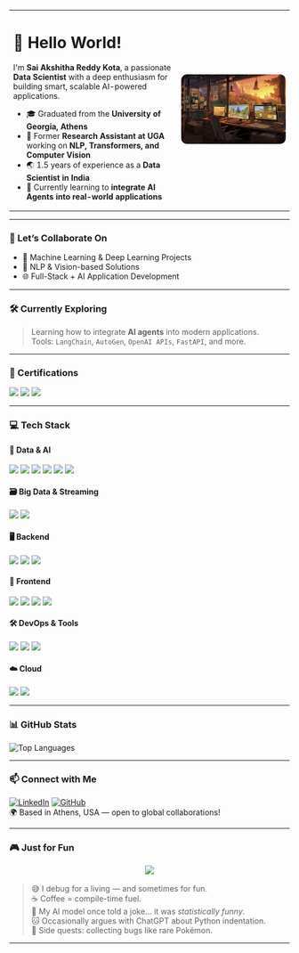 <table>
  <tr>
    <td width="60%">
      <h1>👋 Hello World!</h1>
      <p>
        I'm <strong>Sai Akshitha Reddy Kota</strong>, a passionate <strong>Data Scientist</strong> with a deep enthusiasm for building smart, scalable AI-powered applications.
      </p>
      <ul>
        <li>🎓 Graduated from the <strong>University of Georgia, Athens</strong></li>
        <li>🧪 Former <strong>Research Assistant at UGA</strong> working on <strong>NLP, Transformers, and Computer Vision</strong></li>
        <li>🌏 1.5 years of experience as a <strong>Data Scientist in India</strong></li>
        <li>🧠 Currently learning to <strong>integrate AI Agents into real-world applications</strong></li>
      </ul>
    </td>
    <td align="center">
      <img src="https://raw.githubusercontent.com/saiakshitha33/saiakshitha33/main/beautiful-office-space-cartoon-style.jpg" alt="Dev Workspace" width="270" style="border-radius:10px;"/>
    </td>
  </tr>
</table>

---

### 🚀 Let’s Collaborate On
- 🤖 Machine Learning & Deep Learning Projects  
- 🧠 NLP & Vision-based Solutions  
- 🌐 Full-Stack + AI Application Development  

---

### 🛠 Currently Exploring

> Learning how to integrate **AI agents** into modern applications.  
> Tools: `LangChain`, `AutoGen`, `OpenAI APIs`, `FastAPI`, and more.

---

### 📜 Certifications

<p align="left">
  <a href="#"><img src="https://img.shields.io/badge/TensorFlow-Developer%20Certificate-FF6F00?logo=tensorflow&logoColor=white&style=for-the-badge"/></a>
  <a href="#"><img src="https://img.shields.io/badge/AWS-Solutions%20Architect-232F3E?logo=amazonaws&logoColor=white&style=for-the-badge"/></a>
  <a href="#"><img src="https://img.shields.io/badge/IBM-Data%20Science%20Professional%20Certificate-054ADA?logo=ibm&logoColor=white&style=for-the-badge"/></a>
</p>

---

### 💻 Tech Stack

#### 🧠 Data & AI
<p>
  <img src="https://img.shields.io/badge/Python-3670A0?style=flat-square&logo=python&logoColor=white"/>
  <img src="https://img.shields.io/badge/Jupyter-F37626?style=flat-square&logo=jupyter&logoColor=white"/>
  <img src="https://img.shields.io/badge/PyTorch-EE4C2C?style=flat-square&logo=PyTorch&logoColor=white"/>
  <img src="https://img.shields.io/badge/TensorFlow-FF6F00?style=flat-square&logo=tensorflow&logoColor=white"/>
  <img src="https://img.shields.io/badge/Transformers-000?style=flat-square&logo=huggingface&logoColor=yellow"/>
  <img src="https://img.shields.io/badge/Generative_AI-FF69B4?style=flat-square&logo=openai&logoColor=white"/>
</p>

#### 🗃 Big Data & Streaming
<p>
  <img src="https://img.shields.io/badge/Apache%20Hadoop-66CCFF?style=flat-square&logo=apachehadoop&logoColor=white"/>
  <img src="https://img.shields.io/badge/Apache%20Kafka-231F20?style=flat-square&logo=apachekafka&logoColor=white"/>
</p>

#### 🖥 Backend
<p>
  <img src="https://img.shields.io/badge/Django-092E20?style=flat-square&logo=django&logoColor=white"/>
  <img src="https://img.shields.io/badge/Flask-000000?style=flat-square&logo=flask&logoColor=white"/>
  <img src="https://img.shields.io/badge/FastAPI-005571?style=flat-square&logo=fastapi&logoColor=white"/>
</p>

#### 🎨 Frontend
<p>
  <img src="https://img.shields.io/badge/React-20232A?style=flat-square&logo=react&logoColor=61DAFB"/>
  <img src="https://img.shields.io/badge/JavaScript-F7DF1E?style=flat-square&logo=javascript&logoColor=black"/>
  <img src="https://img.shields.io/badge/HTML5-E34F26?style=flat-square&logo=html5&logoColor=white"/>
  <img src="https://img.shields.io/badge/CSS3-1572B6?style=flat-square&logo=css3&logoColor=white"/>
</p>

#### 🛠 DevOps & Tools
<p>
  <img src="https://img.shields.io/badge/PostgreSQL-336791?style=flat-square&logo=postgresql&logoColor=white"/>
  <img src="https://img.shields.io/badge/Git-F05032?style=flat-square&logo=git&logoColor=white"/>
  <img src="https://img.shields.io/badge/GitHub-181717?style=flat-square&logo=github&logoColor=white"/>
</p>

#### ☁️ Cloud
<p>
  <img src="https://img.shields.io/badge/AWS-232F3E?style=flat-square&logo=amazonaws&logoColor=white"/>
  <img src="https://img.shields.io/badge/Cloud%20Computing-00ADEF?style=flat-square&logo=cloudflare&logoColor=white"/>
</p>

---

### 📊 GitHub Stats

![Top Languages](https://github-readme-stats.vercel.app/api/top-langs/?username=saiakshitha33&layout=compact&theme=radical)  

---

### 📫 Connect with Me

[![LinkedIn](https://img.shields.io/badge/LinkedIn-blue?logo=linkedin&style=flat-square)](https://www.linkedin.com/in/saiakshitha33/)
[![GitHub](https://img.shields.io/badge/GitHub-Profile-181717?logo=github&logoColor=white&style=flat-square)](https://github.com/saiakshitha33)  
🌍 Based in Athens, USA — open to global collaborations!

---

### 🎮 Just for Fun

<p align="center">
  <img src="https://media.giphy.com/media/1kkxWqT5nvLXupUTwK/giphy.gif" width="200" />
</p>

> 😅 I debug for a living — and sometimes for fun.  
> ☕ Coffee = compile-time fuel.  
> 🤖 My AI model once told a joke... it was *statistically funny*.  
> 🐱 Occasionally argues with ChatGPT about Python indentation.  
> 🎯 Side quests: collecting bugs like rare Pokémon.

---

